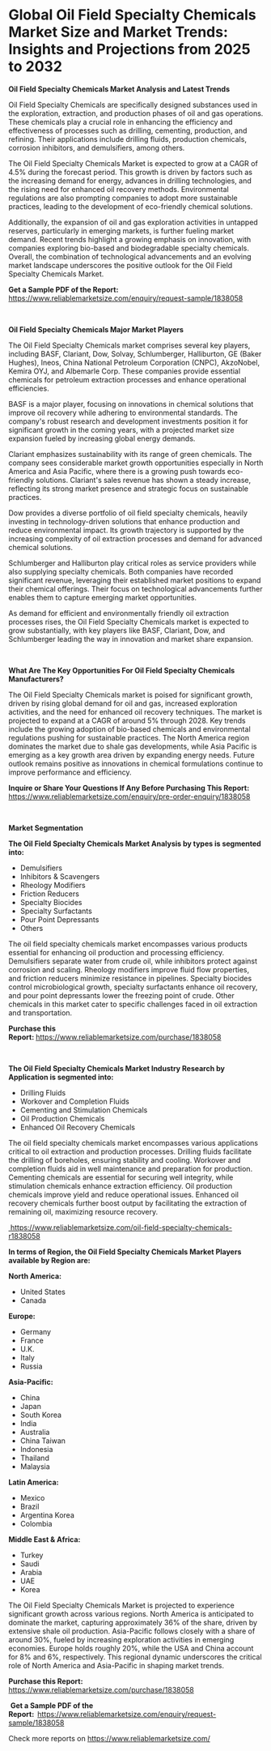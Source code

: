 <p><h1>Global Oil Field Specialty Chemicals Market Size and Market Trends: Insights and Projections from 2025 to 2032</h1></p><p><strong>Oil Field Specialty Chemicals Market Analysis and Latest Trends</strong></p>
<p><p>Oil Field Specialty Chemicals are specifically designed substances used in the exploration, extraction, and production phases of oil and gas operations. These chemicals play a crucial role in enhancing the efficiency and effectiveness of processes such as drilling, cementing, production, and refining. Their applications include drilling fluids, production chemicals, corrosion inhibitors, and demulsifiers, among others.</p><p>The Oil Field Specialty Chemicals Market is expected to grow at a CAGR of 4.5% during the forecast period. This growth is driven by factors such as the increasing demand for energy, advances in drilling technologies, and the rising need for enhanced oil recovery methods. Environmental regulations are also prompting companies to adopt more sustainable practices, leading to the development of eco-friendly chemical solutions.</p><p>Additionally, the expansion of oil and gas exploration activities in untapped reserves, particularly in emerging markets, is further fueling market demand. Recent trends highlight a growing emphasis on innovation, with companies exploring bio-based and biodegradable specialty chemicals. Overall, the combination of technological advancements and an evolving market landscape underscores the positive outlook for the Oil Field Specialty Chemicals Market.</p></p>
<p><strong>Get a Sample PDF of the Report:&nbsp;</strong> <a href="https://www.reliablemarketsize.com/enquiry/request-sample/1838058?utm_campaign=3544&utm_medium=2&utm_source=Github&utm_content=ia&utm_term=03042025&utm_id=oil-field-specialty-chemicals">https://www.reliablemarketsize.com/enquiry/request-sample/1838058</a></p>
<p>&nbsp;</p>
<p><strong>Oil Field Specialty Chemicals Major Market Players</strong></p>
<p><p>The Oil Field Specialty Chemicals market comprises several key players, including BASF, Clariant, Dow, Solvay, Schlumberger, Halliburton, GE (Baker Hughes), Ineos, China National Petroleum Corporation (CNPC), AkzoNobel, Kemira OYJ, and Albemarle Corp. These companies provide essential chemicals for petroleum extraction processes and enhance operational efficiencies.</p><p>BASF is a major player, focusing on innovations in chemical solutions that improve oil recovery while adhering to environmental standards. The company's robust research and development investments position it for significant growth in the coming years, with a projected market size expansion fueled by increasing global energy demands.</p><p>Clariant emphasizes sustainability with its range of green chemicals. The company sees considerable market growth opportunities especially in North America and Asia Pacific, where there is a growing push towards eco-friendly solutions. Clariant's sales revenue has shown a steady increase, reflecting its strong market presence and strategic focus on sustainable practices.</p><p>Dow provides a diverse portfolio of oil field specialty chemicals, heavily investing in technology-driven solutions that enhance production and reduce environmental impact. Its growth trajectory is supported by the increasing complexity of oil extraction processes and demand for advanced chemical solutions.</p><p>Schlumberger and Halliburton play critical roles as service providers while also supplying specialty chemicals. Both companies have recorded significant revenue, leveraging their established market positions to expand their chemical offerings. Their focus on technological advancements further enables them to capture emerging market opportunities.</p><p>As demand for efficient and environmentally friendly oil extraction processes rises, the Oil Field Specialty Chemicals market is expected to grow substantially, with key players like BASF, Clariant, Dow, and Schlumberger leading the way in innovation and market share expansion.</p></p>
<p>&nbsp;</p>
<p><strong>What Are The Key Opportunities For Oil Field Specialty Chemicals Manufacturers?</strong></p>
<p><p>The Oil Field Specialty Chemicals market is poised for significant growth, driven by rising global demand for oil and gas, increased exploration activities, and the need for enhanced oil recovery techniques. The market is projected to expand at a CAGR of around 5% through 2028. Key trends include the growing adoption of bio-based chemicals and environmental regulations pushing for sustainable practices. The North America region dominates the market due to shale gas developments, while Asia Pacific is emerging as a key growth area driven by expanding energy needs. Future outlook remains positive as innovations in chemical formulations continue to improve performance and efficiency.</p></p>
<p><strong>Inquire or Share Your Questions If Any Before Purchasing This Report:</strong> <a href="https://www.reliablemarketsize.com/enquiry/pre-order-enquiry/1838058?utm_campaign=3544&utm_medium=2&utm_source=Github&utm_content=ia&utm_term=03042025&utm_id=oil-field-specialty-chemicals">https://www.reliablemarketsize.com/enquiry/pre-order-enquiry/1838058</a></p>
<p>&nbsp;</p>
<p><strong>Market Segmentation</strong></p>
<p><strong>The Oil Field Specialty Chemicals Market Analysis by types is segmented into:</strong></p>
<p><ul><li>Demulsifiers</li><li>Inhibitors & Scavengers</li><li>Rheology Modifiers</li><li>Friction Reducers</li><li>Specialty Biocides</li><li>Specialty Surfactants</li><li>Pour Point Depressants</li><li>Others</li></ul></p>
<p><p>The oil field specialty chemicals market encompasses various products essential for enhancing oil production and processing efficiency. Demulsifiers separate water from crude oil, while inhibitors protect against corrosion and scaling. Rheology modifiers improve fluid flow properties, and friction reducers minimize resistance in pipelines. Specialty biocides control microbiological growth, specialty surfactants enhance oil recovery, and pour point depressants lower the freezing point of crude. Other chemicals in this market cater to specific challenges faced in oil extraction and transportation.</p></p>
<p><strong>Purchase this Report:&nbsp;</strong><a href="https://www.reliablemarketsize.com/purchase/1838058?utm_campaign=3544&utm_medium=2&utm_source=Github&utm_content=ia&utm_term=03042025&utm_id=oil-field-specialty-chemicals">https://www.reliablemarketsize.com/purchase/1838058</a></p>
<p>&nbsp;</p>
<p><strong>The Oil Field Specialty Chemicals Market Industry Research by Application is segmented into:</strong></p>
<p><ul><li>Drilling Fluids</li><li>Workover and Completion Fluids</li><li>Cementing and Stimulation Chemicals</li><li>Oil Production Chemicals</li><li>Enhanced Oil Recovery Chemicals</li></ul></p>
<p><p>The oil field specialty chemicals market encompasses various applications critical to oil extraction and production processes. Drilling fluids facilitate the drilling of boreholes, ensuring stability and cooling. Workover and completion fluids aid in well maintenance and preparation for production. Cementing chemicals are essential for securing well integrity, while stimulation chemicals enhance extraction efficiency. Oil production chemicals improve yield and reduce operational issues. Enhanced oil recovery chemicals further boost output by facilitating the extraction of remaining oil, maximizing resource recovery.</p></p>
<p><a href="https://www.reliablemarketsize.com/oil-field-specialty-chemicals-r1838058?utm_campaign=3544&utm_medium=2&utm_source=Github&utm_content=ia&utm_term=03042025&utm_id=oil-field-specialty-chemicals">&nbsp;https://www.reliablemarketsize.com/oil-field-specialty-chemicals-r1838058</a></p>
<p><strong>In terms of Region, the Oil Field Specialty Chemicals Market Players available by Region are:</strong></p>
<p>
    <p> <strong> North America: </strong>
        <ul>
            <li>United States</li>
            <li>Canada</li>
        </ul>
        </p> 
    <p> <strong> Europe: </strong>
        <ul>
            <li>Germany</li>
            <li>France</li>
            <li>U.K.</li>
            <li>Italy</li>
            <li>Russia</li>
        </ul>
        </p> 
    <p> <strong> Asia-Pacific: </strong>
        <ul>
            <li>China</li>
            <li>Japan</li>
            <li>South Korea</li>
            <li>India</li>
            <li>Australia</li>
            <li>China Taiwan</li>
            <li>Indonesia</li>
            <li>Thailand</li>
            <li>Malaysia</li>
        </ul>
        </p> 
    <p> <strong> Latin America: </strong>
        <ul>
            <li>Mexico</li>
            <li>Brazil</li>
            <li>Argentina Korea</li>
            <li>Colombia</li>
        </ul>
        </p> 
    <p> <strong> Middle East & Africa: </strong>
        <ul>
            <li>Turkey</li>
            <li>Saudi</li>
            <li>Arabia</li>
            <li>UAE</li>
            <li>Korea</li>
        </ul>
    </p>
    </p>
<p><p>The Oil Field Specialty Chemicals Market is projected to experience significant growth across various regions. North America is anticipated to dominate the market, capturing approximately 36% of the share, driven by extensive shale oil production. Asia-Pacific follows closely with a share of around 30%, fueled by increasing exploration activities in emerging economies. Europe holds roughly 20%, while the USA and China account for 8% and 6%, respectively. This regional dynamic underscores the critical role of North America and Asia-Pacific in shaping market trends.</p></p>
<p><strong>Purchase this Report: </strong><a href="https://www.reliablemarketsize.com/purchase/1838058?utm_campaign=3544&utm_medium=2&utm_source=Github&utm_content=ia&utm_term=03042025&utm_id=oil-field-specialty-chemicals">https://www.reliablemarketsize.com/purchase/1838058</a></p>
<p>&nbsp;<strong>Get a Sample PDF of the Report:&nbsp;&nbsp;</strong><a href="https://www.reliablemarketsize.com/enquiry/request-sample/1838058?utm_campaign=3544&utm_medium=2&utm_source=Github&utm_content=ia&utm_term=03042025&utm_id=oil-field-specialty-chemicals">https://www.reliablemarketsize.com/enquiry/request-sample/1838058</a></p>
<p><strong></strong></p>
<p>Check more reports on <a href="https://www.reliablemarketsize.com/?utm_campaign=3544&utm_medium=2&utm_source=Github&utm_content=ia&utm_term=03042025&utm_id=oil-field-specialty-chemicals">https://www.reliablemarketsize.com/</a></p>